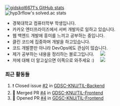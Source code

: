 <!HTML>

[![gidskql6671's GitHub stats](https://github-readme-stats.vercel.app/api?username=gidskql6671&count_private=true&show_icons=true&theme=dracula)](https://github.com/gidskql6671)  
![hyp3rflow's solved.ac stats](https://github-readme-solvedac.hyp3rflow.vercel.app/api/?handle=gidskql6671)

- 경북대학교 컴퓨터학부 학생입니다.
- 카카오 엔터프라이즈에서 서버 개발자로 일하고 있습니다.
- 웹 백엔드 개발에 흥미를 느끼고 공부하는 중입니다.
- 클린 코드에 집중하며 개발을 하고있습니다.
- 코드 개발뿐만 아니라 DevOps에도 관심이 많습니다.
- 제가 공부하는 내용을 정리하는 블로그입니다. &nbsp;&nbsp;&nbsp; <a href="https://velog.io/@gidskql6671"> 
    <img src="https://img.shields.io/badge/Velog Blog-Dev Blog-1aa4e4?style=flat-square"/></a>
  </a> 
- 저에 대해 더 알고싶으면 이쪽으로 와주세요 :) &nbsp;&nbsp;&nbsp; <a href="https://velog.io/@gidskql6671/about"> 
    <img src="https://img.shields.io/badge/Velog Profile-About Me-389e64?style=flat-square"/></a>
  </a> 


### 최근 활동들

<!--START_SECTION:activity-->
1. ❗️ Closed issue [#2](https://github.com/GDSC-KNU/TIL-Backend/issues/2) in [GDSC-KNU/TIL-Backend](https://github.com/GDSC-KNU/TIL-Backend)
2. 🎉 Merged PR [#4](https://github.com/GDSC-KNU/TIL-Frontend/pull/4) in [GDSC-KNU/TIL-Frontend](https://github.com/GDSC-KNU/TIL-Frontend)
3. 💪 Opened PR [#4](https://github.com/GDSC-KNU/TIL-Frontend/pull/4) in [GDSC-KNU/TIL-Frontend](https://github.com/GDSC-KNU/TIL-Frontend)
<!--END_SECTION:activity-->
